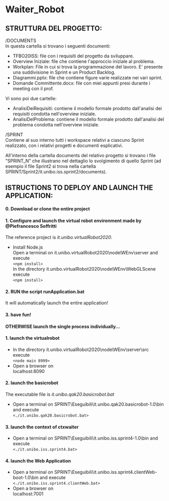 # Waiter_Robot

## STRUTTURA DEL PROGETTO: ##

/DOCUMENTS   
In questa cartella si trovano i seguenti documenti: 
- TFBO20ISS: file con i requisiti del progetto da sviluppare. 
- Overview Iniziale: file che contiene l'approccio iniziale al problema. 
- Workplan: File in cui si trova la programmazione del lavoro. E' presente una suddivisione in Sprint e un Product Backlog. 
- Diagrammi.pptx: file che contiene figure varie realizzate nei vari sprint. 
- Domande Committente.docx: file con miei appunti presi durante i meeting con il prof. 

Vi sono poi due cartelle: 
- AnalisiDeiRequisiti: contiene il modello formale prodotto dall'analisi dei requisiti condotta nell'overview iniziale. 
- AnalisiDelProblema:  contiene il modello formale prodotto dall'analisi del problema condotta nell'overview iniziale. 

/SPRINT   
Contiene al suo interno tutti i workspace relativi a ciascuno Sprint realizzato, con i relativi progetti e documenti esplicativi. 

All'interno della cartella documents del relativo progetto si trovano i file "SPRINT_N" che illustrano nel dettaglio lo svolgimento di quello Sprint (ad esempio il file Sprint2 si trova nella cartella SPRINT/Sprint2/it.unibo.iss.sprint2/documents).

## ISTRUCTIONS TO DEPLOY AND LAUNCH THE APPLICATION: ##

#### 0. Download or clone the entire project ####

#### 1. Configure and launch the virtual robot environment made by @Piefrancesco Soffritti ####
The reference project is _it.unibo.virtualRobot2020_.

* Install Node.js  
Open a terminal on it.unibo.virtualRobot2020\node\WEnv\server and execute  
`<npm install>`  
In the directory it.unibo.virtualRobot2020\node\WEnv\WebGLScene execute  
`<npm install>`

#### 2. RUN the script runApplication.bat ####
It will automatically launch the entire application!

#### 3. have fun! ####      

#### OTHERWISE launch the single process individually... ####
#### 1. launch the virtualrobot ####
* In the directory it.unibo.virtualRobot2020\node\WEnv\server\src execute  
`<node main 8999>`  
* Open a browser on  
localhost:8090

#### 2. launch the basicrobot ####
The executable file is _it.unibo.qak20.basicrobot.bat_

* Open a terminal on SPRINT\Eseguibili\it.unibo.qak20.basicrobot-1.0\bin and execute  
`<./it.unibo.qak20.basicrobot.bat>`

#### 3. launch the context of ctxwaiter ####
* Open a terminal on SPRINT\Eseguibili\it.unibo.iss.sprint4-1.0\bin and execute  
`<./it.unibo.iss.sprint4.bat>`

#### 4. launch the Web Application ####
* Open a terminal on SPRINT\Eseguibili\it.unibo.iss.sprint4.clientWeb-boot-1.0\bin and execute  
`<./it.unibo.iss.sprint4.clientWeb.bat>`
* Open a browser on  
localhost:7001



